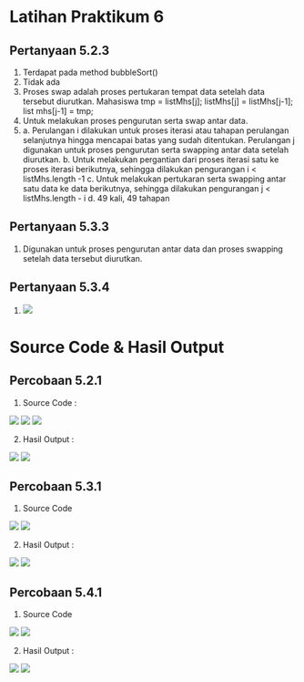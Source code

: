 # Latihan Praktikum 6
## Pertanyaan 5.2.3
1. Terdapat pada method bubbleSort()
2. Tidak ada
3. Proses swap adalah proses pertukaran tempat data setelah data tersebut diurutkan.
Mahasiswa tmp = listMhs[j];
listMhs[j] = listMhs[j-1];
list mhs[j-1] = tmp;
4. Untuk melakukan proses pengurutan serta swap antar data.
5. a. Perulangan i dilakukan untuk proses iterasi atau tahapan perulangan selanjutnya hingga mencapai batas yang sudah ditentukan. Perulangan j digunakan untuk proses pengurutan serta swapping antar data setelah diurutkan. 
b. Untuk melakukan pergantian dari proses iterasi satu ke proses iterasi berikutnya, sehingga dilakukan pengurangan i < listMhs.length -1
c. Untuk melakukan pertukaran serta swapping antar satu data ke data berikutnya, sehingga dilakukan pengurangan j < listMhs.length - i
d. 49 kali, 49 tahapan
## Pertanyaan 5.3.3
1. Digunakan untuk proses pengurutan antar data dan proses swapping setelah data tersebut diurutkan.
## Pertanyaan 5.3.4
1. <img src ="1.jpg">

# Source Code & Hasil Output
##  Percobaan 5.2.1

1. Source Code :

<img src = "2.jpg">
<img src = "3.jpg">
<img src = "4.jpg">

2. Hasil Output : 

<img src = "5.jpg">
<img src = "6.jpg">

## Percobaan 5.3.1

1. Source Code

<img src = "7.jpg">
<img src = "10.jpg">

2. Hasil Output :

<img src = "5.jpg">
<img src = "8.jpg">

## Percobaan 5.4.1

1. Source Code

<img src = "9.jpg">
<img src = "11.jpg">

2. Hasil Output :

<img src = "5.jpg">
<img src = "12.jpg">